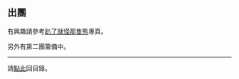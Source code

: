 ## 出團

有興趣請參考[趴了就怪那隻熊](https://dalechou.github.io/wow/raid.html)專頁。

另外有第二團籌備中。

--- 

請[點此](https://dalechou.github.io/wow/)回目錄。
